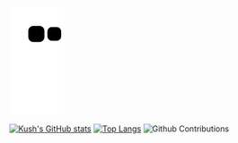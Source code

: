 ![Snake animation](https://github.com/MishraKush/MishraKush/blob/output/github-contribution-grid-snake.svg)

[![Kush's GitHub stats](https://github-readme-stats.vercel.app/api?username=MishraKush&count_private=true&show_icons=true&theme=tokyonight&hide=contribs,issues)](https://github.com/MishraKush/github-readme-stats)
[![Top Langs](https://github-readme-stats.vercel.app/api/top-langs/?username=MishraKush&layout=compact&theme=tokyonight)](https://github.com/MishraKush/github-readme-stats)
![Github Contributions](https://github-readme-streak-stats.herokuapp.com/?user=MishraKush&hide_border=true&theme=tokyonight)
